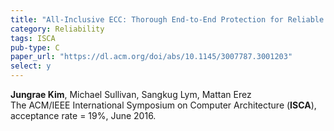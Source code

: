 ```yaml
---
title: "All-Inclusive ECC: Thorough End-to-End Protection for Reliable Computer Memory"
category: Reliability
tags: ISCA
pub-type: C
paper_url: "https://dl.acm.org/doi/abs/10.1145/3007787.3001203"
select: y
---
```


**Jungrae Kim**, Michael Sullivan, Sangkug Lym, Mattan Erez<br>
The ACM/IEEE International Symposium on Computer Architecture (**ISCA**), acceptance rate = 19%, June 2016.

